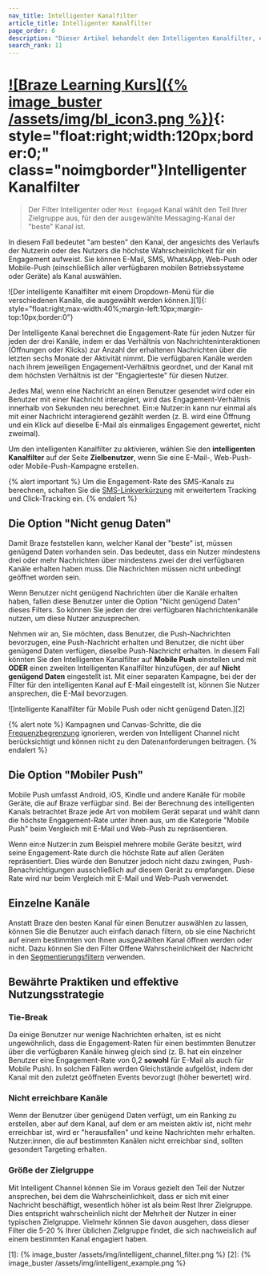 ```yaml
---
nav_title: Intelligenter Kanalfilter
article_title: Intelligenter Kanalfilter
page_order: 0
description: "Dieser Artikel behandelt den Intelligenten Kanalfilter, einen Filter, der den Teil Ihrer Zielgruppe auswählt, für den der ausgewählte Nachrichtenkanal der beste Kanal ist. In diesem Fall ist die Wahrscheinlichkeit eines Engagements angesichts des Verlaufs der Nutzer:innen am höchsten."
search_rank: 11
---
```


# [![Braze Learning Kurs]({% image_buster /assets/img/bl_icon3.png %})](https://learning.braze.com/most-engaged-channel){: style="float:right;width:120px;border:0;" class="noimgborder"}Intelligenter Kanalfilter

> Der Filter Intelligenter oder `Most Engaged` Kanal wählt den Teil Ihrer Zielgruppe aus, für den der ausgewählte Messaging-Kanal der "beste" Kanal ist. 

In diesem Fall bedeutet "am besten" den Kanal, der angesichts des Verlaufs der Nutzerin oder des Nutzers die höchste Wahrscheinlichkeit für ein Engagement aufweist. Sie können E-Mail, SMS, WhatsApp, Web-Push oder Mobile-Push (einschließlich aller verfügbaren mobilen Betriebssysteme oder Geräte) als Kanal auswählen.

![Der intelligente Kanalfilter mit einem Dropdown-Menü für die verschiedenen Kanäle, die ausgewählt werden können.][1]{: style="float:right;max-width:40%;margin-left:10px;margin-top:10px;border:0"}

Der Intelligente Kanal berechnet die Engagement-Rate für jeden Nutzer für jeden der drei Kanäle, indem er das Verhältnis von Nachrichteninteraktionen (Öffnungen oder Klicks) zur Anzahl der erhaltenen Nachrichten über die letzten sechs Monate der Aktivität nimmt. Die verfügbaren Kanäle werden nach ihrem jeweiligen Engagement-Verhältnis geordnet, und der Kanal mit dem höchsten Verhältnis ist der "Engagierteste" für diesen Nutzer. 

Jedes Mal, wenn eine Nachricht an einen Benutzer gesendet wird oder ein Benutzer mit einer Nachricht interagiert, wird das Engagement-Verhältnis innerhalb von Sekunden neu berechnet. Ein:e Nutzer:in kann nur einmal als mit einer Nachricht interagierend gezählt werden (z. B. wird eine Öffnung und ein Klick auf dieselbe E-Mail als einmaliges Engagement gewertet, nicht zweimal). 

Um den intelligenten Kanalfilter zu aktivieren, wählen Sie den **intelligenten Kanalfilter** auf der Seite **Zielbenutzer**, wenn Sie eine E-Mail-, Web-Push- oder Mobile-Push-Kampagne erstellen.

{% alert important %}
Um die Engagement-Rate des SMS-Kanals zu berechnen, schalten Sie die [SMS-Linkverkürzung]({{site.baseurl}}/user_guide/message_building_by_channel/sms/campaign/link_shortening/#overview/) mit erweitertem Tracking und Click-Tracking ein.
{% endalert %}

## Die Option "Nicht genug Daten"

Damit Braze feststellen kann, welcher Kanal der "beste" ist, müssen genügend Daten vorhanden sein. Das bedeutet, dass ein Nutzer mindestens drei oder mehr Nachrichten über mindestens zwei der drei verfügbaren Kanäle erhalten haben muss. Die Nachrichten müssen nicht unbedingt geöffnet worden sein. 

Wenn Benutzer nicht genügend Nachrichten über die Kanäle erhalten haben, fallen diese Benutzer unter die Option "Nicht genügend Daten" dieses Filters. So können Sie jeden der drei verfügbaren Nachrichtenkanäle nutzen, um diese Nutzer anzusprechen.

Nehmen wir an, Sie möchten, dass Benutzer, die Push-Nachrichten bevorzugen, eine Push-Nachricht erhalten und Benutzer, die nicht über genügend Daten verfügen, dieselbe Push-Nachricht erhalten. In diesem Fall könnten Sie den Intelligenten Kanalfilter auf **Mobile Push** einstellen und mit **ODER** einen zweiten Intelligenten Kanalfilter hinzufügen, der auf **Nicht genügend Daten** eingestellt ist. Mit einer separaten Kampagne, bei der der Filter für den intelligenten Kanal auf E-Mail eingestellt ist, können Sie Nutzer ansprechen, die E-Mail bevorzugen.

![Intelligente Kanalfilter für Mobile Push oder nicht genügend Daten.][2]

{% alert note %}
Kampagnen und Canvas-Schritte, die die [Frequenzbegrenzung]({{site.baseurl}}/user_guide/engagement_tools/campaigns/testing_and_more/rate-limiting/#delivery-rules) ignorieren, werden von Intelligent Channel nicht berücksichtigt und können nicht zu den Datenanforderungen beitragen.
{% endalert %}

## Die Option "Mobiler Push"

Mobile Push umfasst Android, iOS, Kindle und andere Kanäle für mobile Geräte, die auf Braze verfügbar sind. Bei der Berechnung des intelligenten Kanals betrachtet Braze jede Art von mobilem Gerät separat und wählt dann die höchste Engagement-Rate unter ihnen aus, um die Kategorie "Mobile Push" beim Vergleich mit E-Mail und Web-Push zu repräsentieren. 

Wenn ein:e Nutzer:in zum Beispiel mehrere mobile Geräte besitzt, wird seine Engagement-Rate durch die höchste Rate auf allen Geräten repräsentiert. Dies würde den Benutzer jedoch nicht dazu zwingen, Push-Benachrichtigungen ausschließlich auf diesem Gerät zu empfangen. Diese Rate wird nur beim Vergleich mit E-Mail und Web-Push verwendet.

## Einzelne Kanäle

Anstatt Braze den besten Kanal für einen Benutzer auswählen zu lassen, können Sie die Benutzer auch einfach danach filtern, ob sie eine Nachricht auf einem bestimmten von Ihnen ausgewählten Kanal öffnen werden oder nicht. Dazu können Sie den Filter Offene Wahrscheinlichkeit der Nachricht in den [Segmentierungsfiltern]({{site.baseurl}}/user_guide/engagement_tools/segments/segmentation_filters) verwenden.

## Bewährte Praktiken und effektive Nutzungsstrategie

### Tie-Break

Da einige Benutzer nur wenige Nachrichten erhalten, ist es nicht ungewöhnlich, dass die Engagement-Raten für einen bestimmten Benutzer über die verfügbaren Kanäle hinweg gleich sind (z. B. hat ein einzelner Benutzer eine Engagement-Rate von 0,2 **sowohl** für E-Mail als auch für Mobile Push). In solchen Fällen werden Gleichstände aufgelöst, indem der Kanal mit den zuletzt geöffneten Events bevorzugt (höher bewertet) wird.

### Nicht erreichbare Kanäle

Wenn der Benutzer über genügend Daten verfügt, um ein Ranking zu erstellen, aber auf dem Kanal, auf dem er am meisten aktiv ist, nicht mehr erreichbar ist, wird er "herausfallen" und keine Nachrichten mehr erhalten. Nutzer:innen, die auf bestimmten Kanälen nicht erreichbar sind, sollten gesondert Targeting erhalten.

### Größe der Zielgruppe

Mit Intelligent Channel können Sie im Voraus gezielt den Teil der Nutzer ansprechen, bei dem die Wahrscheinlichkeit, dass er sich mit einer Nachricht beschäftigt, wesentlich höher ist als beim Rest Ihrer Zielgruppe. Dies entspricht wahrscheinlich nicht der Mehrheit der Nutzer in einer typischen Zielgruppe. Vielmehr können Sie davon ausgehen, dass dieser Filter die 5-20 % Ihrer üblichen Zielgruppe findet, die sich nachweislich auf einem bestimmten Kanal engagiert haben.


[1]: {% image_buster /assets/img/intelligent_channel_filter.png %}
[2]: {% image_buster /assets/img/intelligent_example.png %}
